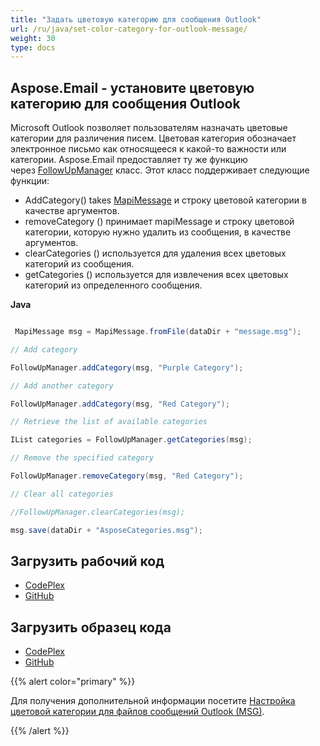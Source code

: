 ```yaml
---
title: "Задать цветовую категорию для сообщения Outlook"
url: /ru/java/set-color-category-for-outlook-message/
weight: 30
type: docs
---
```


## **Aspose.Email - установите цветовую категорию для сообщения Outlook**
Microsoft Outlook позволяет пользователям назначать цветовые категории для различения писем. Цветовая категория обозначает электронное письмо как относящееся к какой-то важности или категории. Aspose.Email предоставляет ту же функцию через [FollowUpManager](https://apireference.aspose.com/email/java/com.aspose.email/class-use/FollowUpManager) класс. Этот класс поддерживает следующие функции:

- AddCategory() takes [MapiMessage](https://apireference.aspose.com/email/java/com.aspose.email/mapimessage) и строку цветовой категории в качестве аргументов.
- removeCategory () принимает mapiMessage и строку цветовой категории, которую нужно удалить из сообщения, в качестве аргументов.
- clearCategories () используется для удаления всех цветовых категорий из сообщения.
- getCategories () используется для извлечения всех цветовых категорий из определенного сообщения.

**Java**

``` java

 MapiMessage msg = MapiMessage.fromFile(dataDir + "message.msg");

// Add category

FollowUpManager.addCategory(msg, "Purple Category");

// Add another category

FollowUpManager.addCategory(msg, "Red Category");

// Retrieve the list of available categories

IList categories = FollowUpManager.getCategories(msg);

// Remove the specified category

FollowUpManager.removeCategory(msg, "Red Category");

// Clear all categories

//FollowUpManager.clearCategories(msg);

msg.save(dataDir + "AsposeCategories.msg");

```
## **Загрузить рабочий код**
- [CodePlex](https://asposeemailjavaapachepoi.codeplex.com/releases/view/618811)
- [GitHub](https://github.com/aspose-email/Aspose.Email-for-Java/releases/tag/Aspose.Email_Java_for_Apache_POI-v1.0.0)
## **Загрузить образец кода**
- [CodePlex](https://asposeemailjavaapachepoi.codeplex.com/SourceControl/latest#src/main/java/com/aspose/email/examples/asposefeatures/appointments/colorcategory/AsposeCategory.java)
- [GitHub](https://github.com/aspose-email/Aspose.Email-for-Java/tree/master/Plugins/Aspose_Email_for_Apache_POI/src/main/java/com/aspose/email/examples/asposefeatures/appointments/colorcategory/AsposeCategory.java)

{{% alert color="primary" %}}

Для получения дополнительной информации посетите [Настройка цветовой категории для файлов сообщений Outlook (MSG)](/email/java/managing-message-files-with-aspose-email-outlook/).

{{% /alert %}}
